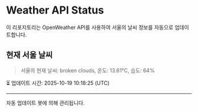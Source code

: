 
# Weather API Status

이 리포지토리는 OpenWeather API를 사용하여 서울의 날씨 정보를 자동으로 업데이트합니다.

## 현재 서울 날씨
> 서울의 현재 날씨: broken clouds, 온도: 13.61°C, 습도: 64%

⏳ 업데이트 시간: 2025-10-19 10:18:25 (UTC)

---
자동 업데이트 봇에 의해 관리됩니다.
